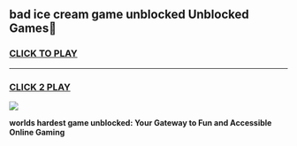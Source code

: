 
## bad ice cream game unblocked Unblocked Games👋
<h3>
<a href="https://premium.freeplayer.one?title=bad_ice_cream_game_unblocked&ref=16F">CLICK TO PLAY</a></h3>
<hr>

<h3>
<a href="https://premium.freeplayer.one?title=bad_ice_cream_game_unblocked&ref=16F">CLICK 2 PLAY</a>
  
</h3>

<a href="https://premium.freeplayer.one?title=bad_ice_cream_game_unblocked&ref=16F/"><img src="https://clearcache.store/games.png"></a>


**worlds hardest game unblocked: Your Gateway to Fun and Accessible Online Gaming**
